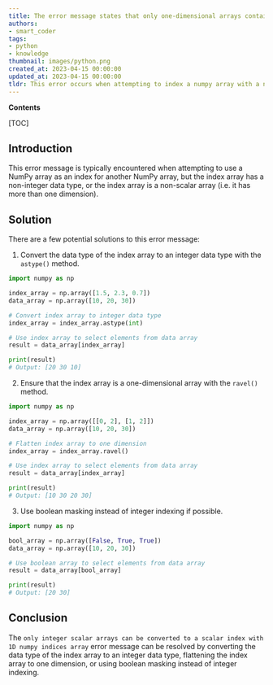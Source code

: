 ```yaml
---
title: The error message states that only one-dimensional arrays containing integer values can be used as scalar indices in numpy
authors:
- smart_coder
tags:
- python
- knowledge
thumbnail: images/python.png
created_at: 2023-04-15 00:00:00
updated_at: 2023-04-15 00:00:00
tldr: This error occurs when attempting to index a numpy array with a non-integer or multi-dimensional index array.
---
```


**Contents**

[TOC]

Introduction
---
This error message is typically encountered when attempting to use a NumPy array as an index for another NumPy array, but the index array has a non-integer data type, or the index array is a non-scalar array (i.e. it has more than one dimension). 

Solution
---
There are a few potential solutions to this error message: 

1. Convert the data type of the index array to an integer data type with the `astype()` method.

```python
import numpy as np

index_array = np.array([1.5, 2.3, 0.7])
data_array = np.array([10, 20, 30])

# Convert index array to integer data type
index_array = index_array.astype(int)

# Use index array to select elements from data array
result = data_array[index_array]

print(result)
# Output: [20 30 10]
```

2. Ensure that the index array is a one-dimensional array with the `ravel()` method.

```python
import numpy as np

index_array = np.array([[0, 2], [1, 2]])
data_array = np.array([10, 20, 30])

# Flatten index array to one dimension
index_array = index_array.ravel()

# Use index array to select elements from data array
result = data_array[index_array]

print(result)
# Output: [10 30 20 30]
```

3. Use boolean masking instead of integer indexing if possible.

```python
import numpy as np

bool_array = np.array([False, True, True])
data_array = np.array([10, 20, 30])

# Use boolean array to select elements from data array
result = data_array[bool_array]

print(result)
# Output: [20 30]
```

Conclusion
---
The `only integer scalar arrays can be converted to a scalar index with 1D numpy indices array` error message can be resolved by converting the data type of the index array to an integer data type, flattening the index array to one dimension, or using boolean masking instead of integer indexing.
